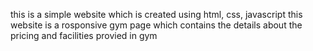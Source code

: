 this is a simple website which is created using html, css, javascript this website is a rosponsive gym page which contains the details about the pricing and facilities provied in gym
